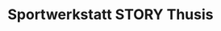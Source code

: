 ---
title: "Sportwerkstatt STORY Thusis"
url: /thusis/sportwerkstatt-story-thusis/
shop: Fahrrad
---